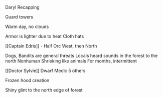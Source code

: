 Daryl Recapping

Guard towers

Warm day, no clouds

Armor is lighter due to heat
Cloth hats

[[Captain Edris]] - Half Orc
West, then North

Dogs, Bandits are general threats
Locals heard sounds in the forest to the north
Nonhuman Shrieking like animals
For months, intermittent

[[Doctor Sylvie]] Dwarf Medic
5 others

Frozen hood creation


Shiny glint to the north edge of forest
